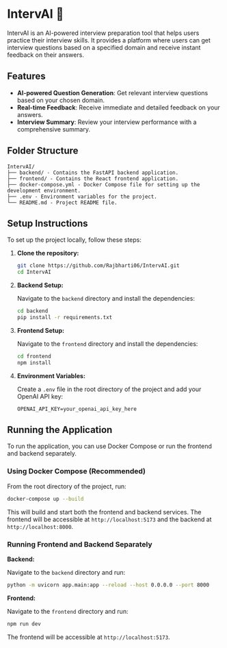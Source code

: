 # IntervAI 🚀

IntervAI is an AI-powered interview preparation tool that helps users practice their interview skills. It provides a platform where users can get interview questions based on a specified domain and receive instant feedback on their answers.

## Features

- **AI-powered Question Generation**: Get relevant interview questions based on your chosen domain.
- **Real-time Feedback**: Receive immediate and detailed feedback on your answers.
- **Interview Summary**: Review your interview performance with a comprehensive summary.

## Folder Structure

```
IntervAI/
├── backend/ - Contains the FastAPI backend application.
├── frontend/ - Contains the React frontend application.
├── docker-compose.yml - Docker Compose file for setting up the development environment.
├── .env - Environment variables for the project.
└── README.md - Project README file.
```

## Setup Instructions

To set up the project locally, follow these steps:

1.  **Clone the repository:**

    ```bash
    git clone https://github.com/Rajbharti06/IntervAI.git
    cd IntervAI
    ```

2.  **Backend Setup:**

    Navigate to the `backend` directory and install the dependencies:

    ```bash
    cd backend
    pip install -r requirements.txt
    ```

3.  **Frontend Setup:**

    Navigate to the `frontend` directory and install the dependencies:

    ```bash
    cd frontend
    npm install
    ```

4.  **Environment Variables:**

    Create a `.env` file in the root directory of the project and add your OpenAI API key:

    ```
    OPENAI_API_KEY=your_openai_api_key_here
    ```

## Running the Application

To run the application, you can use Docker Compose or run the frontend and backend separately.

### Using Docker Compose (Recommended)

From the root directory of the project, run:

```bash
docker-compose up --build
```

This will build and start both the frontend and backend services. The frontend will be accessible at `http://localhost:5173` and the backend at `http://localhost:8000`.

### Running Frontend and Backend Separately

**Backend:**

Navigate to the `backend` directory and run:

```bash
python -m uvicorn app.main:app --reload --host 0.0.0.0 --port 8000
```

**Frontend:**

Navigate to the `frontend` directory and run:

```bash
npm run dev
```

The frontend will be accessible at `http://localhost:5173`.
